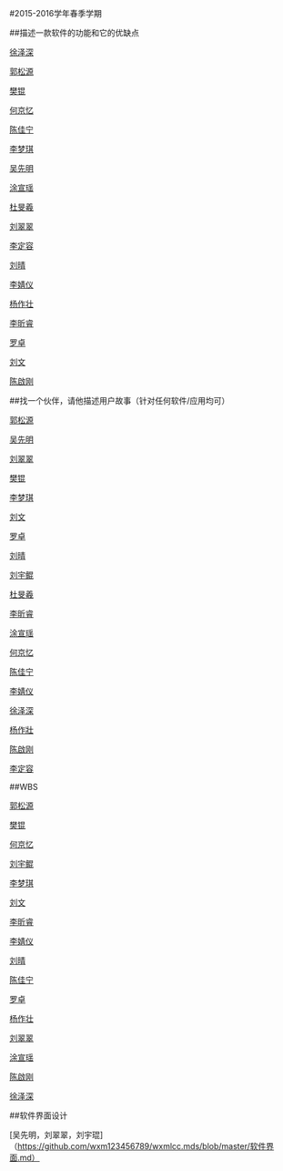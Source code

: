 #2015-2016学年春季学期
 
 
##描述一款软件的功能和它的优缺点

 
[徐泽深](https://github.com/futuer2015/study/blob/master/first%20homeword.md) 

[郭松源](https://github.com/Adaguoguo/ada1st/blob/master/%E4%BD%9C%E4%B8%9A.md)
 
[樊锟](https://github.com/Emily1221/Angela/blob/master/software.md)
 
[何京忆](https://github.com/901102/A-brief-introduction-to-Kugou.md/blob/master/README.md)
 
[陈佳宁](https://github.com/Bob31/SETest/blob/master/Something%20about%20Google%20Chome.md)
 
[李梦琪](https://github.com/12345678900000000/Software/blob/master/NetEase%20Cloud%20Music.md)

[吴先明](https://github.com/wxm123456789/-Receipt-box--201434023/blob/master/Receipt-box.md)

[涂宣瑶](https://github.com/Tumipiaoyao/gnocchi/blob/master/%E4%BD%9C%E4%B8%9A1.md)

[杜旻羲](https://github.com/Ritahaha/biubiubiu/blob/master/Something%20for%20QQ.md)

[刘翠翠](https://github.com/Erin123456/ae/blob/master/What%20I%20need%20more%20about%20Photoshop%20CS6.md)

[李定容](https://github.com/Jason34068/SETest/blob/master/Thinkings%20about%20%22Wallpapers%22.md)

[刘晴](https://github.com/carolinelllqqq/sina-weibo/blob/master/sina.md)

[李婧仪](https://github.com/dlutljy/my-first-homework/blob/master/WeChat%20from%20Tencent.md)

[杨作壮](https://github.com/Yzz21/thunder/blob/master/杨作壮作业.md)

[李昕睿](https://github.com/LIXINRUI0801/Introduction-to-Youdao/blob/master/README.md)

[罗卓](https://github.com/2014barbara/Software-Engineering-1/blob/master/Software%20Engineering.md)

[刘文](https://github.com/dbfcb/software-2/blob/master/A%20few%20things%20about%20Mobile%20Banking%20Service.md)

[陈啟刚](https://github.com/1074590642/software-homework01/blob/master/README.md)

##找一个伙伴，请他描述用户故事（针对任何软件/应用均可）

[郭松源](https://github.com/Adaguoguo/ada1st/blob/master/%E7%94%A8%E6%88%B7%E6%95%85%E4%BA%8B.md)

[吴先明](https://github.com/wxm123456789/201434023.md/blob/master/吴先明（用户故事）.md)

[刘翠翠](https://github.com/Erin123456/Erin/blob/master/Homework2.md)

[樊锟](https://github.com/Emily1221/the-user-story/blob/master/user%20story.md)

[李梦琪](https://github.com/12345678900000000/Software/blob/master/%E7%94%A8%E6%88%B7%E6%95%85%E4%BA%8B.md)

[刘文](https://github.com/dbfcb/software-2/blob/master/用户故事.md)

[罗卓](https://github.com/2014barbara/Software-Engineering-1/blob/master/%E7%94%A8%E6%88%B7%E6%95%85%E4%BA%8B.md)

[刘晴](https://github.com/carolinelllqqq/users-stories/blob/master/用户故事.md)

[刘宇鲲](https://github.com/birdie123/-/blob/master/%E7%94%A8%E6%88%B7%E6%95%85%E4%BA%8B.md)

[杜旻羲](https://github.com/Ritahaha/biubiubiu/blob/master/%E7%94%A8%E6%88%B7%E6%95%85%E4%BA%8B.md)

[李昕睿](https://github.com/LIXINRUI0801/---)

[涂宣瑶](https://github.com/Tumipiaoyao/gnocchi/blob/master/%E7%94%A8%E6%88%B7%E6%95%85%E4%BA%8B.md)

[何京忆](https://github.com/901102/Users-stouries/blob/master/README.md)

[陈佳宁](https://github.com/Bob31/SETest/blob/master/%E7%94%A8%E6%88%B7%E6%95%85%E4%BA%8B.md)

[李婧仪](https://github.com/dlutljy/my-first-homework/blob/master/lijingyi-homework2.md)

[徐泽深](https://github.com/futuer2015/study/blob/master/%E5%BE%90%E6%B3%BD%E6%B7%B1%EF%BC%8C%E7%94%A8%E6%88%B7%E6%95%85%E4%BA%8B.md)


[杨作壯](https://github.com/Yzz21/-/blob/master/README.md)

[陈啟刚](https://github.com/1074590642/software-homework01/blob/master/%E7%94%A8%E6%88%B7%E6%95%85%E4%BA%8B.md)

[李定容](https://github.com/Jason34068/SETest/blob/master/%E7%94%A8%E6%88%B7%E6%95%85%E4%BA%8B.md)


##WBS

[郭松源](https://github.com/Adaguoguo/ada1st/blob/master/WBS.md)

[樊锟](https://github.com/Emily1221/Trip/blob/master/Travel.md)

[何京忆](https://github.com/901102/WBS)

[刘宇鲲](https://github.com/birdie123/SE-WBS/blob/master/QQ%E6%88%AA%E5%9B%BE20151109093424.png)

[李梦琪](https://cloud.githubusercontent.com/assets/14888633/11033521/ce558402-871e-11e5-80cb-87ff4814b5ca.png)

[刘文](https://cloud.githubusercontent.com/assets/14888667/11033798/3f30feac-8721-11e5-9a39-fd308332aced.png)

[李昕睿](https://cloud.githubusercontent.com/assets/14888651/11058386/7640feea-87cd-11e5-95ad-2e3b8111851d.png)

[李婧仪](https://github.com/dlutljy/my-first-homework/blob/master/%E6%9D%8E%E5%A9%A7%E4%BB%AAWBS)

[刘晴](https://github.com/carolinelllqqq/-WBS-/blob/master/%E5%88%98%E6%99%B4WBS.md)

[陈佳宁](https://github.com/Bob31/SETest/blob/master/%E9%99%88%E4%BD%B3%E5%AE%81WBS.md)

[罗卓](https://cloud.githubusercontent.com/assets/14888712/11060691/cd158cb8-87dc-11e5-95c9-0b140cdee8f1.png)

[杨作壮](https://cloud.githubusercontent.com/assets/14905446/11063802/fb457d2a-87f3-11e5-891c-da6cefbc7410.png)

[刘翠翠](https://github.com/Erin123456/Erin/blob/master/Picture%20%20%20homework.md)

[涂宣瑶](https://cloud.githubusercontent.com/assets/14888658/11058731/d3a8992e-87cf-11e5-82b7-674643f47df8.jpg)

[陈啟刚](https://cloud.githubusercontent.com/assets/15030300/11066688/2a0d267a-8804-11e5-910c-08ea631bc758.png)

[徐泽深](https://cloud.githubusercontent.com/assets/14888581/11090412/9fd3c47e-88ac-11e5-969f-1ac6b3d84109.png)


##软件界面设计

[吴先明，刘翠翠，刘宇琨]（https://github.com/wxm123456789/wxmlcc.mds/blob/master/软件界面.md）
